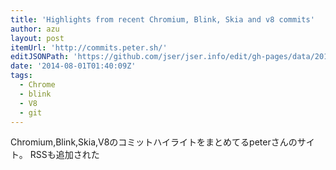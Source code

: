 ```yaml
---
title: 'Highlights from recent Chromium, Blink, Skia and v8 commits'
author: azu
layout: post
itemUrl: 'http://commits.peter.sh/'
editJSONPath: 'https://github.com/jser/jser.info/edit/gh-pages/data/2014/08/index.json'
date: '2014-08-01T01:40:09Z'
tags:
  - Chrome
  - blink
  - V8
  - git
---
```

Chromium,Blink,Skia,V8のコミットハイライトをまとめてるpeterさんのサイト。
RSSも追加された
